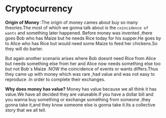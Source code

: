 # Cryptocurrency

**Origin of Money** :The origin of money cames about buy so many theories.The most of which we gonna talk about is the  ``coincidence of wants`` and something later happened.
Before money was invented ,there goes Bob who has Maize but he needs Rice today for his supper.He goes by to Alice who has Rice but would need some Maize to feed  her chickens.So they will do barter.

But again another scenario arises where Bob doesnt need Rice from Alice but needs something else from her and Alice now needs something else too but not Bob`s Maize .NOW the coincidence of events or wants differs.Thus they came up with money which was rare ,had value and was not easy  to  reproduce .In order to complete their exchanges.

**Why does money has value?**
Money has value because we all think it has value.We have all decided they are valueable.If you have a dollar bill and you wanna buy something or exchange something from someone ,they gonna take it,and they know someone else is gonna take it.Its a collective story that we all tell.